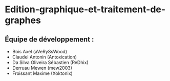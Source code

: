 # Edition-graphique-et-traitement-de-graphes

## Équipe de développement : 

- Bois Axel (aVeRySsWood)
- Claudel Antonin (Antoxication)
- Da Silva Oliveira Sébastien (ReDhix)
- Derruau Mewen (mew2003)
- Froissant Maxime (Xoktonix)
